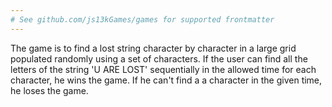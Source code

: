 ```yaml
---
# See github.com/js13kGames/games for supported frontmatter
---
```

The game is to find a lost string character by character in a large grid populated randomly using a set of characters. If the user can find all the letters of the string 'U ARE LOST' sequentially in the allowed time for each character, he wins the game. If he can't find a a character in the given time, he loses the game.